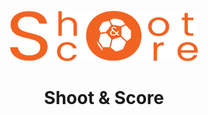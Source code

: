 <p align=center><img src="https://raw.githubusercontent.com/Mahmoud46/Shoot_and_Score_ball_kick_simple_simulation/f71335c70834c846322aa6ca1037e6cbd134dbc2/images/main-logo.svg" width="300px"></p>
<h1  align=center>Shoot & Score</h1>
